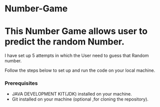 # Number-Game

# This Number Game allows user to predict the random Number.

I have set up 5 attempts in which the User need to guess that Random number.

Follow the steps below to set up and run the code on your local machine.

### Prerequisites

- JAVA DEVELOPMENT KIT(JDK) installed on your machine.
- Git installed on your machine (optional ,for cloning the repository).
